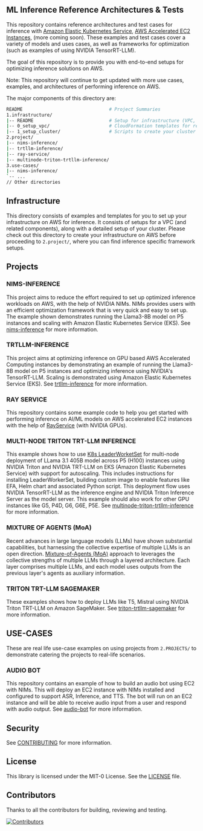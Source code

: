 ## ML Inference Reference Architectures & Tests

This repository contains reference architectures and test cases for inference with [Amazon Elastic Kubernetes Service](https://docs.aws.amazon.com/eks/latest/userguide/getting-started-console.html), [AWS Accelerated EC2 Instances](https://aws.amazon.com/ec2/instance-types/), (more coming soon). These examples and test cases cover a variety of models and uses cases, as well as frameworks for optimization (such as examples of using NVIDIA TensorRT-LLM).

The goal of this repository is to provide you with end-to-end setups for optimizing inference solutions on AWS.

Note: This repository will continue to get updated with more use cases, examples, and architectures of performing inference on AWS.

The major components of this directory are:
```bash
README                                # Project Summaries
1.infrastructure/
|-- README                            # Setup for infrastructure (VPC, EKS cluster etc)
|-- 0_setup_vpc/                      # CloudFormation templates for reference VPC
|-- 1_setup_cluster/                  # Scripts to create your cluster using EKS
2.project/
|-- nims-inference/
|-- trtllm-inference/
|-- ray-service/ 
|-- multinode-triton-trtllm-inference/
3.use-cases/
|-- nims-inference/
`-- ...
// Other directories
```

## Infrastructure

This directory consists of examples and templates for you to set up your infrastructure on AWS for inference. It consists of setups for a VPC (and related components), along with a detailed setup of your cluster. Please check out this directory to create your infrastructure on AWS before proceeding to `2.project/`, where you can find inference specific framework setups.

## Projects

### NIMS-INFERENCE

This project aims to reduce the effort required to set up optimized inference workloads on AWS, with the help of NVIDIA NIMs. NIMs provides users with an efficient optimization framework that is very quick and easy to set up. The example shown demonstrates running the Llama3-8B model on P5 instances and scaling with Amazon Elastic Kubernetes Service (EKS). See [nims-inference](https://github.com/aws-samples/awsome-inference/blob/main/2.projects/nims-inference/README.md) for more information.

### TRTLLM-INFERENCE

This project aims at optimizing inference on GPU based AWS Accelerated Computing instances by demonstrating an example of running the Llama3-8B model on P5 instances and optimizing inference using NVIDIA's TensorRT-LLM. Scaling is demonstrated using Amazon Elastic Kubernetes Service (EKS).
See [trtllm-inference](https://github.com/aws-samples/awsome-inference/blob/main/2.projects/trtllm-inference/README.md) for more information.


### RAY SERVICE

This repository contains some example code to help you get started with performing inference on AI/ML models on AWS accelerated EC2 instances with the help of [RayService](https://docs.ray.io/en/master/serve/index.html) (with NVIDIA GPUs).

### MULTI-NODE TRITON TRT-LLM INFERENCE

This example shows how to use [K8s LeaderWorketSet](https://github.com/kubernetes-sigs/lws/tree/main) for multi-node deployment of LLama 3.1 405B model across P5 (H100) instances using NVIDIA Triton and NVIDIA TRT-LLM on EKS (Amazon Elastic Kubernetes Service) with support for autoscaling. This includes instructions for installing LeaderWorkerSet, building custom image to enable features like EFA, Helm chart and associated Python script. This deployment flow uses NVIDIA TensorRT-LLM as the inference engine and NVIDIA Triton Inference Server as the model server. This example should also work for other GPU instances like G5, P4D, G6, G6E, P5E. See [multinode-triton-trtllm-inference](2.projects/multinode-triton-trtllm-inference) for more information.


### MIXTURE OF AGENTS (MoA)

Recent advances in large language models (LLMs) have shown substantial capabilities, but harnessing the collective expertise of multiple LLMs is an open direction. [Mixture-of-Agents (MoA)](https://github.com/togethercomputer/MoA) approach to leverages the collective strengths of multiple LLMs through a layered architecture. Each layer comprises multiple LLMs, and each model uses outputs from the previous layer's agents as auxiliary information.

### TRITON TRT-LLM SAGEMAKER

These examples shows how to deploy LLMs like T5, Mistral using NVIDIA Triton TRT-LLM on Amazon SageMaker. See [triton-trtllm-sagemaker](2.projects/triton-trtllm-sagemaker) for more information.

## USE-CASES
These are real life use-case examples on using projects from `2.PROJECTS/` to demonstrate catering the projects to real-life scenarios.

### AUDIO BOT

This repository contains an example of how to build an audio bot using EC2 with NIMs.  This will deploy an EC2 instance with NIMs installed and configured to support ASR, Inference, and TTS.  The bot will run on an EC2 instance and will be able to receive audio input from a user and respond with audio output.  See [audio-bot](https://github.com/aws-samples/awsome-inference/audio-bot/blob/main/3.use-cases/nims-inference/audio-bot/README.md) for more information.

## Security

See [CONTRIBUTING](CONTRIBUTING.md#security-issue-notifications) for more information.

## License

This library is licensed under the MIT-0 License. See the [LICENSE](https://github.com/aws-samples/awsome-inference/blob/main/LICENSE) file.

## Contributors

Thanks to all the contributors for building, reviewing and testing.

[![Contributors](https://contrib.rocks/image?repo=aws-samples/awsome-inference)](https://github.com/aws-samples/awsome-inference/graphs/contributors)
